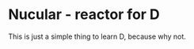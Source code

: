 Nucular - reactor for D
=======================
This is just a simple thing to learn D, because why not.
